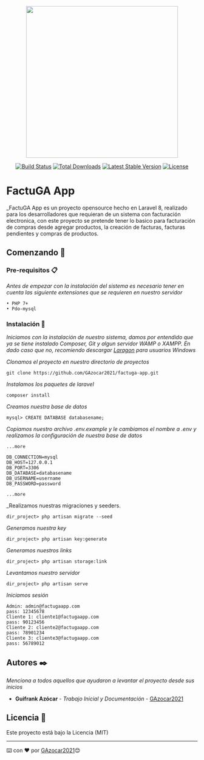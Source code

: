 <p align="center"><a href="https://laravel.com" target="_blank"><img src="https://raw.githubusercontent.com/laravel/art/master/logo-lockup/5%20SVG/2%20CMYK/1%20Full%20Color/laravel-logolockup-cmyk-red.svg" width="400"></a></p>

<p align="center">
<a href="https://travis-ci.org/laravel/framework"><img src="https://travis-ci.org/laravel/framework.svg" alt="Build Status"></a>
<a href="https://packagist.org/packages/laravel/framework"><img src="https://img.shields.io/packagist/dt/laravel/framework" alt="Total Downloads"></a>
<a href="https://packagist.org/packages/laravel/framework"><img src="https://img.shields.io/packagist/v/laravel/framework" alt="Latest Stable Version"></a>
<a href="https://packagist.org/packages/laravel/framework"><img src="https://img.shields.io/packagist/l/laravel/framework" alt="License"></a>
</p>

# FactuGA App

_FactuGA App es un proyecto opensource hecho en Laravel 8, realizado para los desarrolladores que requieran de un sistema con facturación electronica, con este proyecto se pretende tener lo basico para facturación de compras desde agregar productos, la creación de facturas, facturas pendientes y compras de productos.

## Comenzando 🚀

### Pre-requisitos 📋

_Antes de empezar con la instalación del sistema es necesario tener en cuenta las siguiente extensiones que se requieren en nuestro servidor_
```
• PHP 7+
• Pdo-mysql
```

### Instalación 🔧

_Iniciamos con la instalación de nuestro sistema, damos por entendido que ya se tiene instalado Composer, Git y algun servidor WAMP o XAMPP. En dado caso que no, recomiendo descargar [Laragon](https://laragon.org/) para usuarios Windows_

_Clonamos el proyecto en nuestro directorio de proyectos_
```
git clone https://github.com/GAzocar2021/factuga-app.git
```
_Instalamos los paquetes de laravel_
```
composer install
```
_Creamos nuestra base de datos_
```
mysql> CREATE DATABASE databasename;
```
_Copiamos nuestro archivo .env.example y le cambiamos el nombre a .env y realizamos la configuración de nuestra base de datos_
```
...more

DB_CONNECTION=mysql
DB_HOST=127.0.0.1
DB_PORT=3306
DB_DATABASE=databasename
DB_USERNAME=username
DB_PASSWORD=password

...more
```
_Realizamos nuestras migraciones y seeders.
```
dir_project> php artisan migrate --seed
```
_Generamos nuestra key_
```
dir_project> php artisan key:generate
```
_Generamos nuestros links_
```
dir_project> php artisan storage:link
```
_Levantamos nuestro servidor_
```
dir_project> php artisan serve
```
_Iniciamos sesión_
```
Admin: admin@factugaapp.com
pass: 12345678
Cliente 1: cliente1@factugaapp.com
pass: 90123456
Cliente 2: cliente2@factugaapp.com
pass: 78901234
Cliente 3: cliente3@factugaapp.com
pass: 56789012
```
## Autores ✒️

_Menciona a todos aquellos que ayudaron a levantar el proyecto desde sus inicios_

* **Guifrank Azócar** - *Trabajo Inicial y Documentación* - [GAzocar2021](https://github.com/GAzocar2021/)

## Licencia 📄

Este proyecto está bajo la Licencia (MIT)


---
⌨️ con ❤️ por [GAzocar2021](https://github.com/GAzocar2021/)😊
